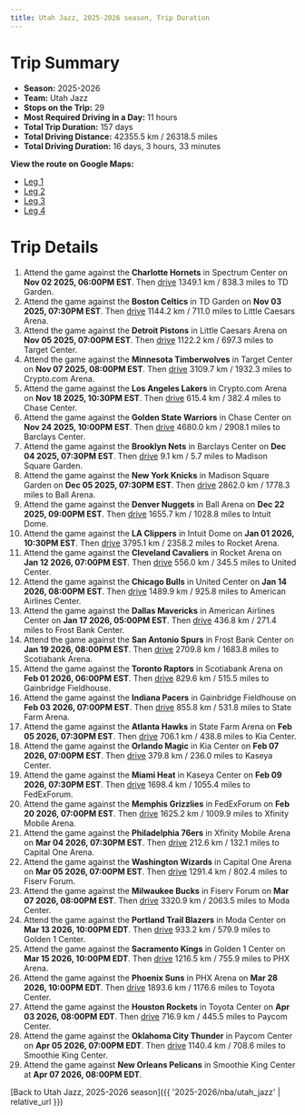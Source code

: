 ```yaml
---
title: Utah Jazz, 2025-2026 season, Trip Duration
---
```


# Trip Summary
- **Season:** 2025-2026
- **Team:** Utah Jazz
- **Stops on the Trip:** 29
- **Most Required Driving in a Day:** 11 hours
- **Total Trip Duration:** 157 days
- **Total Driving Distance:** 42355.5 km / 26318.5 miles
- **Total Driving Duration:** 16 days, 3 hours, 33 minutes

**View the route on Google Maps:**
- [Leg 1](https://www.google.com/maps/dir/Spectrum+Center+Charlotte+NC/TD+Garden+Boston+MA/Little+Caesars+Arena+Detroit+MI/Target+Center+Minneapolis+MN/Crypto.com+Arena+Los+Angeles+CA/Chase+Center+San+Francisco+CA/Barclays+Center+Brooklyn+NY/Madison+Square+Garden+New+York+NY/Ball+Arena+Denver+CO/Intuit+Dome+Inglewood+CA)
- [Leg 2](https://www.google.com/maps/dir/Intuit+Dome+Inglewood+CA/Rocket+Arena+Cleveland+OH/United+Center+Chicago+IL/American+Airlines+Center+Dallas+TX/Frost+Bank+Center+San+Antonio+TX/Scotiabank+Arena+Toronto+ON/Gainbridge+Fieldhouse+Indianapolis+IN/State+Farm+Arena+Atlanta+GA/Kia+Center+Orlando+FL/Kaseya+Center+Miami+FL)
- [Leg 3](https://www.google.com/maps/dir/Kaseya+Center+Miami+FL/FedExForum+Memphis+TN/Xfinity+Mobile+Arena+Philadelphia+PA/Capital+One+Arena+Washington+DC/Fiserv+Forum+Milwaukee+WI/Moda+Center+Portland+OR/Golden+1+Center+Sacramento+CA/PHX+Arena+Phoenix+AZ/Toyota+Center+Houston+TX/Paycom+Center+Oklahoma+City+OK)
- [Leg 4](https://www.google.com/maps/dir/Paycom+Center+Oklahoma+City+OK/Smoothie+King+Center+New+Orleans+LA)

# Trip Details
1. Attend the game against the **Charlotte Hornets** in Spectrum Center on **Nov 02 2025, 06:00PM EST**. Then [drive](https://www.google.com/maps/dir/Spectrum+Center+Charlotte+NC/TD+Garden+Boston+MA) 1349.1 km / 838.3 miles to TD Garden.
2. Attend the game against the **Boston Celtics** in TD Garden on **Nov 03 2025, 07:30PM EST**. Then [drive](https://www.google.com/maps/dir/TD+Garden+Boston+MA/Little+Caesars+Arena+Detroit+MI) 1144.2 km / 711.0 miles to Little Caesars Arena.
3. Attend the game against the **Detroit Pistons** in Little Caesars Arena on **Nov 05 2025, 07:00PM EST**. Then [drive](https://www.google.com/maps/dir/Little+Caesars+Arena+Detroit+MI/Target+Center+Minneapolis+MN) 1122.2 km / 697.3 miles to Target Center.
4. Attend the game against the **Minnesota Timberwolves** in Target Center on **Nov 07 2025, 08:00PM EST**. Then [drive](https://www.google.com/maps/dir/Target+Center+Minneapolis+MN/Crypto.com+Arena+Los+Angeles+CA) 3109.7 km / 1932.3 miles to Crypto.com Arena.
5. Attend the game against the **Los Angeles Lakers** in Crypto.com Arena on **Nov 18 2025, 10:30PM EST**. Then [drive](https://www.google.com/maps/dir/Crypto.com+Arena+Los+Angeles+CA/Chase+Center+San+Francisco+CA) 615.4 km / 382.4 miles to Chase Center.
6. Attend the game against the **Golden State Warriors** in Chase Center on **Nov 24 2025, 10:00PM EST**. Then [drive](https://www.google.com/maps/dir/Chase+Center+San+Francisco+CA/Barclays+Center+Brooklyn+NY) 4680.0 km / 2908.1 miles to Barclays Center.
7. Attend the game against the **Brooklyn Nets** in Barclays Center on **Dec 04 2025, 07:30PM EST**. Then [drive](https://www.google.com/maps/dir/Barclays+Center+Brooklyn+NY/Madison+Square+Garden+New+York+NY) 9.1 km / 5.7 miles to Madison Square Garden.
8. Attend the game against the **New York Knicks** in Madison Square Garden on **Dec 05 2025, 07:30PM EST**. Then [drive](https://www.google.com/maps/dir/Madison+Square+Garden+New+York+NY/Ball+Arena+Denver+CO) 2862.0 km / 1778.3 miles to Ball Arena.
9. Attend the game against the **Denver Nuggets** in Ball Arena on **Dec 22 2025, 09:00PM EST**. Then [drive](https://www.google.com/maps/dir/Ball+Arena+Denver+CO/Intuit+Dome+Inglewood+CA) 1655.7 km / 1028.8 miles to Intuit Dome.
10. Attend the game against the **LA Clippers** in Intuit Dome on **Jan 01 2026, 10:30PM EST**. Then [drive](https://www.google.com/maps/dir/Intuit+Dome+Inglewood+CA/Rocket+Arena+Cleveland+OH) 3795.1 km / 2358.2 miles to Rocket Arena.
11. Attend the game against the **Cleveland Cavaliers** in Rocket Arena on **Jan 12 2026, 07:00PM EST**. Then [drive](https://www.google.com/maps/dir/Rocket+Arena+Cleveland+OH/United+Center+Chicago+IL) 556.0 km / 345.5 miles to United Center.
12. Attend the game against the **Chicago Bulls** in United Center on **Jan 14 2026, 08:00PM EST**. Then [drive](https://www.google.com/maps/dir/United+Center+Chicago+IL/American+Airlines+Center+Dallas+TX) 1489.9 km / 925.8 miles to American Airlines Center.
13. Attend the game against the **Dallas Mavericks** in American Airlines Center on **Jan 17 2026, 05:00PM EST**. Then [drive](https://www.google.com/maps/dir/American+Airlines+Center+Dallas+TX/Frost+Bank+Center+San+Antonio+TX) 436.8 km / 271.4 miles to Frost Bank Center.
14. Attend the game against the **San Antonio Spurs** in Frost Bank Center on **Jan 19 2026, 08:00PM EST**. Then [drive](https://www.google.com/maps/dir/Frost+Bank+Center+San+Antonio+TX/Scotiabank+Arena+Toronto+ON) 2709.8 km / 1683.8 miles to Scotiabank Arena.
15. Attend the game against the **Toronto Raptors** in Scotiabank Arena on **Feb 01 2026, 06:00PM EST**. Then [drive](https://www.google.com/maps/dir/Scotiabank+Arena+Toronto+ON/Gainbridge+Fieldhouse+Indianapolis+IN) 829.6 km / 515.5 miles to Gainbridge Fieldhouse.
16. Attend the game against the **Indiana Pacers** in Gainbridge Fieldhouse on **Feb 03 2026, 07:00PM EST**. Then [drive](https://www.google.com/maps/dir/Gainbridge+Fieldhouse+Indianapolis+IN/State+Farm+Arena+Atlanta+GA) 855.8 km / 531.8 miles to State Farm Arena.
17. Attend the game against the **Atlanta Hawks** in State Farm Arena on **Feb 05 2026, 07:30PM EST**. Then [drive](https://www.google.com/maps/dir/State+Farm+Arena+Atlanta+GA/Kia+Center+Orlando+FL) 706.1 km / 438.8 miles to Kia Center.
18. Attend the game against the **Orlando Magic** in Kia Center on **Feb 07 2026, 07:00PM EST**. Then [drive](https://www.google.com/maps/dir/Kia+Center+Orlando+FL/Kaseya+Center+Miami+FL) 379.8 km / 236.0 miles to Kaseya Center.
19. Attend the game against the **Miami Heat** in Kaseya Center on **Feb 09 2026, 07:30PM EST**. Then [drive](https://www.google.com/maps/dir/Kaseya+Center+Miami+FL/FedExForum+Memphis+TN) 1698.4 km / 1055.4 miles to FedExForum.
20. Attend the game against the **Memphis Grizzlies** in FedExForum on **Feb 20 2026, 07:00PM EST**. Then [drive](https://www.google.com/maps/dir/FedExForum+Memphis+TN/Xfinity+Mobile+Arena+Philadelphia+PA) 1625.2 km / 1009.9 miles to Xfinity Mobile Arena.
21. Attend the game against the **Philadelphia 76ers** in Xfinity Mobile Arena on **Mar 04 2026, 07:30PM EST**. Then [drive](https://www.google.com/maps/dir/Xfinity+Mobile+Arena+Philadelphia+PA/Capital+One+Arena+Washington+DC) 212.6 km / 132.1 miles to Capital One Arena.
22. Attend the game against the **Washington Wizards** in Capital One Arena on **Mar 05 2026, 07:00PM EST**. Then [drive](https://www.google.com/maps/dir/Capital+One+Arena+Washington+DC/Fiserv+Forum+Milwaukee+WI) 1291.4 km / 802.4 miles to Fiserv Forum.
23. Attend the game against the **Milwaukee Bucks** in Fiserv Forum on **Mar 07 2026, 08:00PM EST**. Then [drive](https://www.google.com/maps/dir/Fiserv+Forum+Milwaukee+WI/Moda+Center+Portland+OR) 3320.9 km / 2063.5 miles to Moda Center.
24. Attend the game against the **Portland Trail Blazers** in Moda Center on **Mar 13 2026, 10:00PM EDT**. Then [drive](https://www.google.com/maps/dir/Moda+Center+Portland+OR/Golden+1+Center+Sacramento+CA) 933.2 km / 579.9 miles to Golden 1 Center.
25. Attend the game against the **Sacramento Kings** in Golden 1 Center on **Mar 15 2026, 10:00PM EDT**. Then [drive](https://www.google.com/maps/dir/Golden+1+Center+Sacramento+CA/PHX+Arena+Phoenix+AZ) 1216.5 km / 755.9 miles to PHX Arena.
26. Attend the game against the **Phoenix Suns** in PHX Arena on **Mar 28 2026, 10:00PM EDT**. Then [drive](https://www.google.com/maps/dir/PHX+Arena+Phoenix+AZ/Toyota+Center+Houston+TX) 1893.6 km / 1176.6 miles to Toyota Center.
27. Attend the game against the **Houston Rockets** in Toyota Center on **Apr 03 2026, 08:00PM EDT**. Then [drive](https://www.google.com/maps/dir/Toyota+Center+Houston+TX/Paycom+Center+Oklahoma+City+OK) 716.9 km / 445.5 miles to Paycom Center.
28. Attend the game against the **Oklahoma City Thunder** in Paycom Center on **Apr 05 2026, 07:00PM EDT**. Then [drive](https://www.google.com/maps/dir/Paycom+Center+Oklahoma+City+OK/Smoothie+King+Center+New+Orleans+LA) 1140.4 km / 708.6 miles to Smoothie King Center.
29. Attend the game against **New Orleans Pelicans** in Smoothie King Center at **Apr 07 2026, 08:00PM EDT**.

[Back to Utah Jazz, 2025-2026 season]({{ '2025-2026/nba/utah_jazz' | relative_url }})
